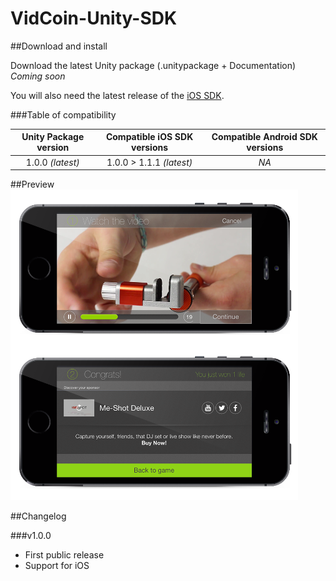 VidCoin-Unity-SDK
=================

##Download and install

Download the latest Unity package (.unitypackage + Documentation)<!---(https://github.com/VidCoin/VidCoin-Unity-SDK/releases/download/v1.0.0/VidCoin-Unity-SDK.zip)--> *Coming soon*

You will also need the latest release of the [iOS SDK](https://github.com/VidCoin/VidCoin-iOS-SDK).

###Table of compatibility

| Unity Package version  | Compatible iOS SDK versions | Compatible Android SDK versions |
| :-------------: | :-------------: | :-------------: |
| 1.0.0 *(latest)*  | 1.0.0 > 1.1.1 *(latest)* | *NA* |

##Preview
![VidCoin Mobile Overlay](https://raw.githubusercontent.com/VidCoin/VidCoin-iOS-SDK/gh-pages/images/vc_preview.png "VidCoin Mobile Overlay")

##Changelog

###v1.0.0

- First public release
- Support for iOS

